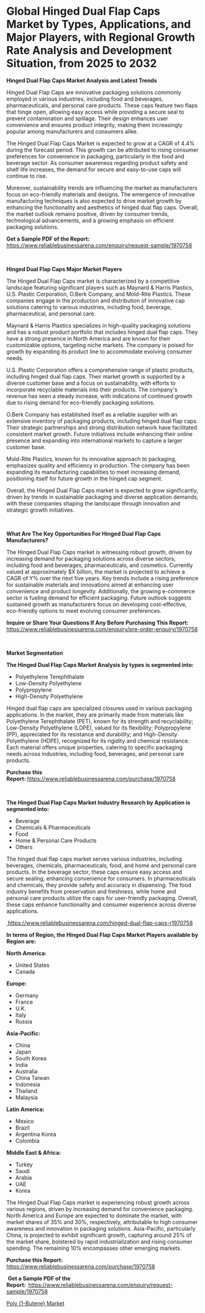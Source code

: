 <p><h1>Global Hinged Dual Flap Caps Market by Types, Applications, and Major Players, with Regional Growth Rate Analysis and Development Situation, from 2025 to 2032</h1></p><p><strong>Hinged Dual Flap Caps Market Analysis and Latest Trends</strong></p>
<p><p>Hinged Dual Flap Caps are innovative packaging solutions commonly employed in various industries, including food and beverages, pharmaceuticals, and personal care products. These caps feature two flaps that hinge open, allowing easy access while providing a secure seal to prevent contamination and spillage. Their design enhances user convenience and ensures product integrity, making them increasingly popular among manufacturers and consumers alike.</p><p>The Hinged Dual Flap Caps Market is expected to grow at a CAGR of 4.4% during the forecast period. This growth can be attributed to rising consumer preferences for convenience in packaging, particularly in the food and beverage sector. As consumer awareness regarding product safety and shelf life increases, the demand for secure and easy-to-use caps will continue to rise.</p><p>Moreover, sustainability trends are influencing the market as manufacturers focus on eco-friendly materials and designs. The emergence of innovative manufacturing techniques is also expected to drive market growth by enhancing the functionality and aesthetics of hinged dual flap caps. Overall, the market outlook remains positive, driven by consumer trends, technological advancements, and a growing emphasis on efficient packaging solutions.</p></p>
<p><strong>Get a Sample PDF of the Report:&nbsp;</strong> <a href="https://www.reliablebusinessarena.com/enquiry/request-sample/1970758?utm_campaign=1420&utm_medium=2&utm_source=Github&utm_content=ia&utm_term=04022025&utm_id=hinged-dual-flap-caps">https://www.reliablebusinessarena.com/enquiry/request-sample/1970758</a></p>
<p>&nbsp;</p>
<p><strong>Hinged Dual Flap Caps Major Market Players</strong></p>
<p><p>The Hinged Dual Flap Caps market is characterized by a competitive landscape featuring significant players such as Maynard & Harris Plastics, U.S. Plastic Corporation, O.Berk Company, and Mold-Rite Plastics. These companies engage in the production and distribution of innovative cap solutions catering to various industries, including food, beverage, pharmaceutical, and personal care.</p><p>Maynard & Harris Plastics specializes in high-quality packaging solutions and has a robust product portfolio that includes hinged dual flap caps. They have a strong presence in North America and are known for their customizable options, targeting niche markets. The company is poised for growth by expanding its product line to accommodate evolving consumer needs. </p><p>U.S. Plastic Corporation offers a comprehensive range of plastic products, including hinged dual flap caps. Their market growth is supported by a diverse customer base and a focus on sustainability, with efforts to incorporate recyclable materials into their products. The company's revenue has seen a steady increase, with indications of continued growth due to rising demand for eco-friendly packaging solutions.</p><p>O.Berk Company has established itself as a reliable supplier with an extensive inventory of packaging products, including hinged dual flap caps. Their strategic partnerships and strong distribution network have facilitated consistent market growth. Future initiatives include enhancing their online presence and expanding into international markets to capture a larger customer base.</p><p>Mold-Rite Plastics, known for its innovative approach to packaging, emphasizes quality and efficiency in production. The company has been expanding its manufacturing capabilities to meet increasing demand, positioning itself for future growth in the hinged cap segment.</p><p>Overall, the Hinged Dual Flap Caps market is expected to grow significantly, driven by trends in sustainable packaging and diverse application demands, with these companies shaping the landscape through innovation and strategic growth initiatives.</p></p>
<p>&nbsp;</p>
<p><strong>What Are The Key Opportunities For Hinged Dual Flap Caps Manufacturers?</strong></p>
<p><p>The Hinged Dual Flap Caps market is witnessing robust growth, driven by increasing demand for packaging solutions across diverse sectors, including food and beverages, pharmaceuticals, and cosmetics. Currently valued at approximately $X billion, the market is projected to achieve a CAGR of Y% over the next five years. Key trends include a rising preference for sustainable materials and innovations aimed at enhancing user convenience and product longevity. Additionally, the growing e-commerce sector is fueling demand for efficient packaging. Future outlook suggests sustained growth as manufacturers focus on developing cost-effective, eco-friendly options to meet evolving consumer preferences.</p></p>
<p><strong>Inquire or Share Your Questions If Any Before Purchasing This Report:</strong> <a href="https://www.reliablebusinessarena.com/enquiry/pre-order-enquiry/1970758?utm_campaign=1420&utm_medium=2&utm_source=Github&utm_content=ia&utm_term=04022025&utm_id=hinged-dual-flap-caps">https://www.reliablebusinessarena.com/enquiry/pre-order-enquiry/1970758</a></p>
<p>&nbsp;</p>
<p><strong>Market Segmentation</strong></p>
<p><strong>The Hinged Dual Flap Caps Market Analysis by types is segmented into:</strong></p>
<p><ul><li>Polyethylene Terephthalate</li><li>Low-Density Polyethylene</li><li>Polypropylene</li><li>High-Density Polyethylene</li></ul></p>
<p><p>Hinged dual flap caps are specialized closures used in various packaging applications. In the market, they are primarily made from materials like Polyethylene Terephthalate (PET), known for its strength and recyclability; Low-Density Polyethylene (LDPE), valued for its flexibility; Polypropylene (PP), appreciated for its resistance and durability; and High-Density Polyethylene (HDPE), recognized for its rigidity and chemical resistance. Each material offers unique properties, catering to specific packaging needs across industries, including food, beverages, and personal care products.</p></p>
<p><strong>Purchase this Report:&nbsp;</strong><a href="https://www.reliablebusinessarena.com/purchase/1970758?utm_campaign=1420&utm_medium=2&utm_source=Github&utm_content=ia&utm_term=04022025&utm_id=hinged-dual-flap-caps">https://www.reliablebusinessarena.com/purchase/1970758</a></p>
<p>&nbsp;</p>
<p><strong>The Hinged Dual Flap Caps Market Industry Research by Application is segmented into:</strong></p>
<p><ul><li>Beverage</li><li>Chemicals & Pharmaceuticals</li><li>Food</li><li>Home & Personal Care Products</li><li>Others</li></ul></p>
<p><p>The hinged dual flap caps market serves various industries, including beverages, chemicals, pharmaceuticals, food, and home and personal care products. In the beverage sector, these caps ensure easy access and secure sealing, enhancing convenience for consumers. In pharmaceuticals and chemicals, they provide safety and accuracy in dispensing. The food industry benefits from preservation and freshness, while home and personal care products utilize the caps for user-friendly packaging. Overall, these caps enhance functionality and consumer experience across diverse applications.</p></p>
<p><a href="https://www.reliablebusinessarena.com/hinged-dual-flap-caps-r1970758?utm_campaign=1420&utm_medium=2&utm_source=Github&utm_content=ia&utm_term=04022025&utm_id=hinged-dual-flap-caps">&nbsp;https://www.reliablebusinessarena.com/hinged-dual-flap-caps-r1970758</a></p>
<p><strong>In terms of Region, the Hinged Dual Flap Caps Market Players available by Region are:</strong></p>
<p>
    <p> <strong> North America: </strong>
        <ul>
            <li>United States</li>
            <li>Canada</li>
        </ul>
        </p> 
    <p> <strong> Europe: </strong>
        <ul>
            <li>Germany</li>
            <li>France</li>
            <li>U.K.</li>
            <li>Italy</li>
            <li>Russia</li>
        </ul>
        </p> 
    <p> <strong> Asia-Pacific: </strong>
        <ul>
            <li>China</li>
            <li>Japan</li>
            <li>South Korea</li>
            <li>India</li>
            <li>Australia</li>
            <li>China Taiwan</li>
            <li>Indonesia</li>
            <li>Thailand</li>
            <li>Malaysia</li>
        </ul>
        </p> 
    <p> <strong> Latin America: </strong>
        <ul>
            <li>Mexico</li>
            <li>Brazil</li>
            <li>Argentina Korea</li>
            <li>Colombia</li>
        </ul>
        </p> 
    <p> <strong> Middle East & Africa: </strong>
        <ul>
            <li>Turkey</li>
            <li>Saudi</li>
            <li>Arabia</li>
            <li>UAE</li>
            <li>Korea</li>
        </ul>
    </p>
    </p>
<p><p>The Hinged Dual Flap Caps market is experiencing robust growth across various regions, driven by increasing demand for convenience packaging. North America and Europe are expected to dominate the market, with market shares of 35% and 30%, respectively, attributable to high consumer awareness and innovation in packaging solutions. Asia-Pacific, particularly China, is projected to exhibit significant growth, capturing around 25% of the market share, bolstered by rapid industrialization and rising consumer spending. The remaining 10% encompasses other emerging markets.</p></p>
<p><strong>Purchase this Report: </strong><a href="https://www.reliablebusinessarena.com/purchase/1970758?utm_campaign=1420&utm_medium=2&utm_source=Github&utm_content=ia&utm_term=04022025&utm_id=hinged-dual-flap-caps">https://www.reliablebusinessarena.com/purchase/1970758</a></p>
<p>&nbsp;<strong>Get a Sample PDF of the Report:&nbsp;&nbsp;</strong><a href="https://www.reliablebusinessarena.com/enquiry/request-sample/1970758?utm_campaign=1420&utm_medium=2&utm_source=Github&utm_content=ia&utm_term=04022025&utm_id=hinged-dual-flap-caps">https://www.reliablebusinessarena.com/enquiry/request-sample/1970758</a></p>
<p><strong></strong></p>
<p><p><a href="https://github.com/willjis/Market-Research-Report-List-1/blob/main/poly-1-butene-market.md?utm_campaign=1420&utm_medium=2&utm_source=Github&utm_content=ia&utm_term=04022025&utm_id=hinged-dual-flap-caps">Poly (1-Butene) Market</a></p></p>